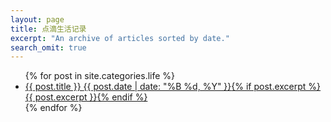 ```yaml
---
layout: page
title: 点滴生活记录
excerpt: "An archive of articles sorted by date."
search_omit: true
---
```


<ul class="post-list">
{% for post in site.categories.life %}
  <li><article><a href="{{ site.url }}{{ post.url }}">{{ post.title }} <span class="entry-date"><time datetime="{{ post.date | date_to_xmlschema }}">{{ post.date | date: "%B %d, %Y" }}</time></span>{% if post.excerpt %} <span class="excerpt">{{ post.excerpt }}</span>{% endif %}</a></article></li>
{% endfor %}
</ul>
